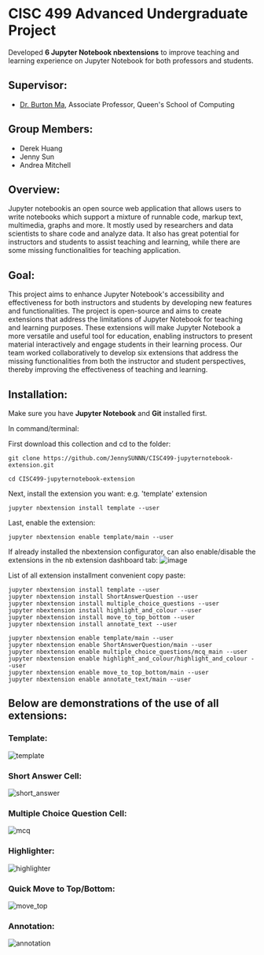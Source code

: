 # CISC 499 Advanced Undergraduate Project

Developed **6 Jupyter Notebook nbextensions** to improve teaching and learning experience on Jupyter Notebook for both professors and students.

Supervisor:
--------------------------
- [Dr. Burton Ma](https://www.cs.queensu.ca/people/profile.php?firstname=Burton&lastname=Ma), Associate Professor, Queen's School of Computing

Group Members:
--------------------------
- Derek Huang
- Jenny Sun
- Andrea Mitchell

## Overview:

Jupyter notebookis an open source web application that allows users to write notebooks which support a mixture of runnable code, markup text, multimedia, graphs and more. It mostly used by researchers and data scientists to share code and analyze data. It also has great potential for instructors and students to assist teaching and learning, while there are some missing functionalities for teaching application.

## Goal:

This project aims to enhance Jupyter Notebook's accessibility and effectiveness for both instructors and students by developing new features and functionalities. The project is open-source and aims to create extensions that address the limitations of Jupyter Notebook for teaching and learning purposes. These extensions will make Jupyter Notebook a more versatile and useful tool for education, enabling instructors to present material interactively and engage students in their learning process. Our team worked collaboratively to develop six extensions that address the missing functionalities from both the instructor and student perspectives, thereby improving the effectiveness of teaching and learning.


## Installation:
Make sure you have **Jupyter Notebook** and **Git** installed first. 

In command/terminal:

First download this collection and cd to the folder: 
```
git clone https://github.com/JennySUNNN/CISC499-jupyternotebook-extension.git

cd CISC499-jupyternotebook-extension
```
Next, install the extension you want:
e.g. 'template' extension
```
jupyter nbextension install template --user
```
Last, enable the extension:
```
jupyter nbextension enable template/main --user
```
If already installed the nbextension configurator, can also enable/disable the extensions in the nb extension dashboard tab:
![image](https://user-images.githubusercontent.com/67336024/115161900-2c98f300-a06e-11eb-8637-f6c1987e1b3b.png)

List of all extension installment convenient copy paste:
```
jupyter nbextension install template --user
jupyter nbextension install ShortAnswerQuestion --user
jupyter nbextension install multiple_choice_questions --user
jupyter nbextension install highlight_and_colour --user
jupyter nbextension install move_to_top_bottom --user
jupyter nbextension install annotate_text --user

```

```
jupyter nbextension enable template/main --user
jupyter nbextension enable ShortAnswerQuestion/main --user
jupyter nbextension enable multiple_choice_questions/mcq_main --user
jupyter nbextension enable highlight_and_colour/highlight_and_colour --user
jupyter nbextension enable move_to_top_bottom/main --user
jupyter nbextension enable annotate_text/main --user
```

## Below are demonstrations of the use of all extensions:

### Template:
![template](https://user-images.githubusercontent.com/67336024/220408653-bb3b4353-79d7-4f68-97f0-eb5759bc9178.png)
### Short Answer Cell:
![short_answer](https://user-images.githubusercontent.com/67336024/220408717-a6971238-5a42-4217-9ca7-1eab1e5df439.png)
### Multiple Choice Question Cell:
![mcq](https://user-images.githubusercontent.com/67336024/220408745-db3cb46c-4d35-42b6-a8f6-c4ff74c319dc.png)
### Highlighter:
![highlighter](https://user-images.githubusercontent.com/67336024/220404648-5ac362f9-358e-45ff-b84c-b2f6f1714693.png)
### Quick Move to Top/Bottom:
![move_top](https://user-images.githubusercontent.com/67336024/220408819-0cf80007-251a-4168-9928-e30169a8cd0a.png)
### Annotation:
![annotation](https://user-images.githubusercontent.com/67336024/220408852-7c855c1b-b84a-4471-b411-5aab7e7aaa33.png)


